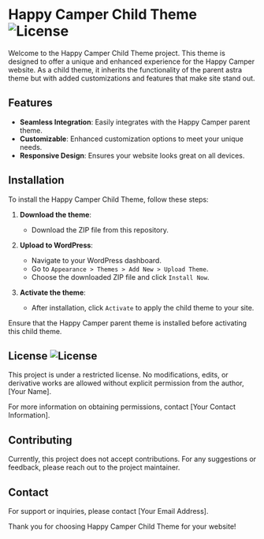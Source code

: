 # Happy Camper Child Theme ![License](https://img.shields.io/badge/license-restricted-red)

Welcome to the Happy Camper Child Theme project. This theme is designed to offer a unique and enhanced experience for the Happy Camper website. As a child theme, it inherits the functionality of the parent astra theme but with added customizations and features that make site stand out.

## Features

- **Seamless Integration**: Easily integrates with the Happy Camper parent theme.
- **Customizable**: Enhanced customization options to meet your unique needs.
- **Responsive Design**: Ensures your website looks great on all devices.

## Installation

To install the Happy Camper Child Theme, follow these steps:

1. **Download the theme**:
   - Download the ZIP file from this repository.

2. **Upload to WordPress**:
   - Navigate to your WordPress dashboard.
   - Go to `Appearance > Themes > Add New > Upload Theme`.
   - Choose the downloaded ZIP file and click `Install Now`.

3. **Activate the theme**:
   - After installation, click `Activate` to apply the child theme to your site.

Ensure that the Happy Camper parent theme is installed before activating this child theme.

## License ![License](https://img.shields.io/badge/license-restricted-red)

This project is under a restricted license. No modifications, edits, or derivative works are allowed without explicit permission from the author, [Your Name].

For more information on obtaining permissions, contact [Your Contact Information].

## Contributing

Currently, this project does not accept contributions. For any suggestions or feedback, please reach out to the project maintainer.

## Contact

For support or inquiries, please contact [Your Email Address].

Thank you for choosing Happy Camper Child Theme for your website!
